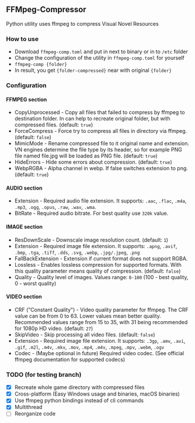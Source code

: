 ## FFMpeg-Compressor
Python utility uses ffmpeg to compress Visual Novel Resources

### How to use
* Download `ffmpeg-comp.toml` and put in next to binary or in to `/etc` folder
* Change the configuration of the utility in `ffmpeg-comp.toml` for yourself
* `ffmpeg-comp {folder}`
* In result, you get `{folder-compressed}` near with original `{folder}`

### Configuration
#### FFMPEG section
* CopyUnprocessed - Copy all files that failed to compress by ffmpeg to destination folder. In can help to recreate original folder, but with compressed files. (default: `true`)
* ForceCompress - Force try to compress all files in directory via ffmpeg. (default: `false`)
* MimicMode - Rename compressed file to it original name and extension. VN engines determine the file type by its header, so for example PNG file named file.jpg will be loaded as PNG file. (default: `true`)
* HideErrors - Hide some errors about compression. (default: `true`)
* WebpRGBA - Alpha channel in webp. If false switches extension to png. (default: `true`)

#### AUDIO section
* Extension - Required audio file extension. It supports: `.aac`, `.flac`, `.m4a`, `.mp3`, `.ogg`, `.opus`, `.raw`, `.wav`, `.wma`.
* BitRate - Required audio bitrate. For best quality use `320k` value.

#### IMAGE section
* ResDownScale - Downscale image resolution count. (default: `1`)
* Extension - Required image file extension. It supports: `.apng`, `.avif`, `.bmp`, `.tga`, `.tiff`, `.dds`, `.svg`, `.webp`, `.jpg/.jpeg`, `.png`
* FallBackExtension - Extension if current format does not support RGBA.
* Lossless - Enables lossless compression for supported formats. With this quality parameter means quality of compression. (default: `false`)
* Quality - Quality level of images. Values range: `0-100` (100 - best quality, 0 - worst quality)

#### VIDEO section
* CRF ("Constant Quality") - Video quality parameter for ffmpeg. The CRF value can be from 0 to 63. Lower values mean better quality. Recommended values range from 15 to 35, with 31 being recommended for 1080p HD video. (default: `27`)
* SkipVideo - Skip processing all video files. (default: `false`)
* Extension - Required image file extension. It supports: `.3gp`, `.amv`, `.avi`, `.gif`, `.m2l`, `.m4v`, `.mkv`, `.mov`, `.mp4`, `.m4v`, `.mpeg`, `.mpv`, `.webm`, `.ogv`
* Codec - (Maybe optional in future) Required video codec. (See official ffmpeg documentation for supported codecs) 

### TODO (for testing branch)
* [x] Recreate whole game directory with compressed files
* [x] Cross-platform (Easy Windows usage and binaries, macOS binaries)
* [x] Use ffmpeg python bindings instead of cli commands
* [x] Multithread
* [ ] Reorganize code